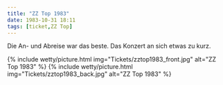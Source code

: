 ```yaml
---
title: "ZZ Top 1983"
date: 1983-10-31 18:11
tags: [ticket,ZZ Top]
---
```

Die An- und Abreise war das beste. Das Konzert an sich etwas zu kurz.

{% include wetty/picture.html img="Tickets/zztop1983_front.jpg" alt="ZZ Top 1983" %}
{% include wetty/picture.html img="Tickets/zztop1983_back.jpg" alt="ZZ Top 1983" %}
